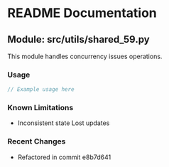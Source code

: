 # README Documentation

## Module: src/utils/shared_59.py

This module handles concurrency issues operations.

### Usage

```java
// Example usage here
```

### Known Limitations

- Inconsistent state Lost updates

### Recent Changes

- Refactored in commit e8b7d641
